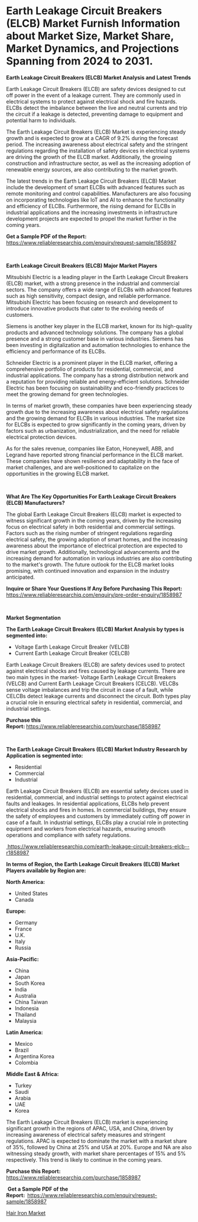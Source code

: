 <p><h1>Earth Leakage Circuit Breakers (ELCB) Market Furnish Information about Market Size, Market Share, Market Dynamics, and Projections Spanning from 2024 to 2031.</h1></p><p><strong>Earth Leakage Circuit Breakers (ELCB) Market Analysis and Latest Trends</strong></p>
<p><p>Earth Leakage Circuit Breakers (ELCB) are safety devices designed to cut off power in the event of a leakage current. They are commonly used in electrical systems to protect against electrical shock and fire hazards. ELCBs detect the imbalance between the live and neutral currents and trip the circuit if a leakage is detected, preventing damage to equipment and potential harm to individuals.</p><p>The Earth Leakage Circuit Breakers (ELCB) Market is experiencing steady growth and is expected to grow at a CAGR of 9.2% during the forecast period. The increasing awareness about electrical safety and the stringent regulations regarding the installation of safety devices in electrical systems are driving the growth of the ELCB market. Additionally, the growing construction and infrastructure sector, as well as the increasing adoption of renewable energy sources, are also contributing to the market growth.</p><p>The latest trends in the Earth Leakage Circuit Breakers (ELCB) Market include the development of smart ELCBs with advanced features such as remote monitoring and control capabilities. Manufacturers are also focusing on incorporating technologies like IoT and AI to enhance the functionality and efficiency of ELCBs. Furthermore, the rising demand for ELCBs in industrial applications and the increasing investments in infrastructure development projects are expected to propel the market further in the coming years.</p></p>
<p><strong>Get a Sample PDF of the Report:&nbsp;</strong> <a href="https://www.reliableresearchiq.com/enquiry/request-sample/1858987">https://www.reliableresearchiq.com/enquiry/request-sample/1858987</a></p>
<p>&nbsp;</p>
<p><strong>Earth Leakage Circuit Breakers (ELCB) Major Market Players</strong></p>
<p><p>Mitsubishi Electric is a leading player in the Earth Leakage Circuit Breakers (ELCB) market, with a strong presence in the industrial and commercial sectors. The company offers a wide range of ELCBs with advanced features such as high sensitivity, compact design, and reliable performance. Mitsubishi Electric has been focusing on research and development to introduce innovative products that cater to the evolving needs of customers.</p><p>Siemens is another key player in the ELCB market, known for its high-quality products and advanced technology solutions. The company has a global presence and a strong customer base in various industries. Siemens has been investing in digitalization and automation technologies to enhance the efficiency and performance of its ELCBs.</p><p>Schneider Electric is a prominent player in the ELCB market, offering a comprehensive portfolio of products for residential, commercial, and industrial applications. The company has a strong distribution network and a reputation for providing reliable and energy-efficient solutions. Schneider Electric has been focusing on sustainability and eco-friendly practices to meet the growing demand for green technologies.</p><p>In terms of market growth, these companies have been experiencing steady growth due to the increasing awareness about electrical safety regulations and the growing demand for ELCBs in various industries. The market size for ELCBs is expected to grow significantly in the coming years, driven by factors such as urbanization, industrialization, and the need for reliable electrical protection devices.</p><p>As for the sales revenue, companies like Eaton, Honeywell, ABB, and Legrand have reported strong financial performance in the ELCB market. These companies have shown resilience and adaptability in the face of market challenges, and are well-positioned to capitalize on the opportunities in the growing ELCB market.</p></p>
<p>&nbsp;</p>
<p><strong>What Are The Key Opportunities For Earth Leakage Circuit Breakers (ELCB) Manufacturers?</strong></p>
<p><p>The global Earth Leakage Circuit Breakers (ELCB) market is expected to witness significant growth in the coming years, driven by the increasing focus on electrical safety in both residential and commercial settings. Factors such as the rising number of stringent regulations regarding electrical safety, the growing adoption of smart homes, and the increasing awareness about the importance of electrical protection are expected to drive market growth. Additionally, technological advancements and the increasing demand for automation in various industries are also contributing to the market's growth. The future outlook for the ELCB market looks promising, with continued innovation and expansion in the industry anticipated.</p></p>
<p><strong>Inquire or Share Your Questions If Any Before Purchasing This Report:</strong> <a href="https://www.reliableresearchiq.com/enquiry/pre-order-enquiry/1858987">https://www.reliableresearchiq.com/enquiry/pre-order-enquiry/1858987</a></p>
<p>&nbsp;</p>
<p><strong>Market Segmentation</strong></p>
<p><strong>The Earth Leakage Circuit Breakers (ELCB) Market Analysis by types is segmented into:</strong></p>
<p><ul><li>Voltage Earth Leakage Circuit Breaker (VELCB)</li><li>Current Earth Leakage Circuit Breaker (CELCB)</li></ul></p>
<p><p>Earth Leakage Circuit Breakers (ELCB) are safety devices used to protect against electrical shocks and fires caused by leakage currents. There are two main types in the market- Voltage Earth Leakage Circuit Breakers (VELCB) and Current Earth Leakage Circuit Breakers (CELCB). VELCBs sense voltage imbalances and trip the circuit in case of a fault, while CELCBs detect leakage currents and disconnect the circuit. Both types play a crucial role in ensuring electrical safety in residential, commercial, and industrial settings.</p></p>
<p><strong>Purchase this Report:&nbsp;</strong><a href="https://www.reliableresearchiq.com/purchase/1858987">https://www.reliableresearchiq.com/purchase/1858987</a></p>
<p>&nbsp;</p>
<p><strong>The Earth Leakage Circuit Breakers (ELCB) Market Industry Research by Application is segmented into:</strong></p>
<p><ul><li>Residential</li><li>Commercial</li><li>Industrial</li></ul></p>
<p><p>Earth Leakage Circuit Breakers (ELCB) are essential safety devices used in residential, commercial, and industrial settings to protect against electrical faults and leakages. In residential applications, ELCBs help prevent electrical shocks and fires in homes. In commercial buildings, they ensure the safety of employees and customers by immediately cutting off power in case of a fault. In industrial settings, ELCBs play a crucial role in protecting equipment and workers from electrical hazards, ensuring smooth operations and compliance with safety regulations.</p></p>
<p><a href="https://www.reliableresearchiq.com/earth-leakage-circuit-breakers-elcb--r1858987">&nbsp;https://www.reliableresearchiq.com/earth-leakage-circuit-breakers-elcb--r1858987</a></p>
<p><strong>In terms of Region, the Earth Leakage Circuit Breakers (ELCB) Market Players available by Region are:</strong></p>
<p>
    <p> <strong> North America: </strong>
        <ul>
            <li>United States</li>
            <li>Canada</li>
        </ul>
        </p> 
    <p> <strong> Europe: </strong>
        <ul>
            <li>Germany</li>
            <li>France</li>
            <li>U.K.</li>
            <li>Italy</li>
            <li>Russia</li>
        </ul>
        </p> 
    <p> <strong> Asia-Pacific: </strong>
        <ul>
            <li>China</li>
            <li>Japan</li>
            <li>South Korea</li>
            <li>India</li>
            <li>Australia</li>
            <li>China Taiwan</li>
            <li>Indonesia</li>
            <li>Thailand</li>
            <li>Malaysia</li>
        </ul>
        </p> 
    <p> <strong> Latin America: </strong>
        <ul>
            <li>Mexico</li>
            <li>Brazil</li>
            <li>Argentina Korea</li>
            <li>Colombia</li>
        </ul>
        </p> 
    <p> <strong> Middle East & Africa: </strong>
        <ul>
            <li>Turkey</li>
            <li>Saudi</li>
            <li>Arabia</li>
            <li>UAE</li>
            <li>Korea</li>
        </ul>
    </p>
    </p>
<p><p>The Earth Leakage Circuit Breakers (ELCB) market is experiencing significant growth in the regions of APAC, USA, and China, driven by increasing awareness of electrical safety measures and stringent regulations. APAC is expected to dominate the market with a market share of 35%, followed by China at 25% and USA at 20%. Europe and NA are also witnessing steady growth, with market share percentages of 15% and 5% respectively. This trend is likely to continue in the coming years.</p></p>
<p><strong>Purchase this Report: </strong><a href="https://www.reliableresearchiq.com/purchase/1858987">https://www.reliableresearchiq.com/purchase/1858987</a></p>
<p>&nbsp;<strong>Get a Sample PDF of the Report:&nbsp;&nbsp;</strong><a href="https://www.reliableresearchiq.com/enquiry/request-sample/1858987">https://www.reliableresearchiq.com/enquiry/request-sample/1858987</a></p>
<p><strong></strong></p>
<p><p><a href="https://medium.com/@veroniceroa846/navigating-the-global-hair-iron-market-landscape-trends-forecasts-and-impact-analysis-2024-1875eb171595">Hair Iron Market</a></p></p>